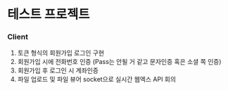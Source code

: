 # 테스트 프로젝트

### Client

1. 토큰 형식의 회원가입 로그인 구현
2. 회원가입 시에 전화번호 인증 (Pass는 안될 거 같고 문자인증 혹은 소셜 쪽 인증)
3. 회원가입 후 로그인 시 계좌인증
4. 파일 업로드 및 파일 뷰어 socket으로 실시간 웹엑스 API 회의
